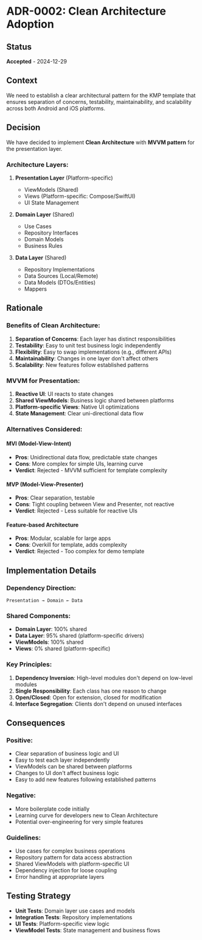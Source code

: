 # ADR-0002: Clean Architecture Adoption

## Status
**Accepted** - 2024-12-29

## Context
We need to establish a clear architectural pattern for the KMP template that ensures separation of concerns, testability, maintainability, and scalability across both Android and iOS platforms.

## Decision
We have decided to implement **Clean Architecture** with **MVVM pattern** for the presentation layer.

### Architecture Layers:
1. **Presentation Layer** (Platform-specific)
   - ViewModels (Shared)
   - Views (Platform-specific: Compose/SwiftUI)
   - UI State Management

2. **Domain Layer** (Shared)
   - Use Cases
   - Repository Interfaces  
   - Domain Models
   - Business Rules

3. **Data Layer** (Shared)
   - Repository Implementations
   - Data Sources (Local/Remote)
   - Data Models (DTOs/Entities)
   - Mappers

## Rationale

### Benefits of Clean Architecture:
1. **Separation of Concerns**: Each layer has distinct responsibilities
2. **Testability**: Easy to unit test business logic independently
3. **Flexibility**: Easy to swap implementations (e.g., different APIs)
4. **Maintainability**: Changes in one layer don't affect others
5. **Scalability**: New features follow established patterns

### MVVM for Presentation:
1. **Reactive UI**: UI reacts to state changes
2. **Shared ViewModels**: Business logic shared between platforms
3. **Platform-specific Views**: Native UI optimizations
4. **State Management**: Clear uni-directional data flow

### Alternatives Considered:

#### MVI (Model-View-Intent)
- **Pros**: Unidirectional data flow, predictable state changes
- **Cons**: More complex for simple UIs, learning curve
- **Verdict**: Rejected - MVVM sufficient for template complexity

#### MVP (Model-View-Presenter)
- **Pros**: Clear separation, testable
- **Cons**: Tight coupling between View and Presenter, not reactive
- **Verdict**: Rejected - Less suitable for reactive UIs

#### Feature-based Architecture
- **Pros**: Modular, scalable for large apps
- **Cons**: Overkill for template, adds complexity
- **Verdict**: Rejected - Too complex for demo template

## Implementation Details

### Dependency Direction:
```
Presentation → Domain ← Data
```

### Shared Components:
- **Domain Layer**: 100% shared
- **Data Layer**: 95% shared (platform-specific drivers)
- **ViewModels**: 100% shared
- **Views**: 0% shared (platform-specific)

### Key Principles:
1. **Dependency Inversion**: High-level modules don't depend on low-level modules
2. **Single Responsibility**: Each class has one reason to change
3. **Open/Closed**: Open for extension, closed for modification
4. **Interface Segregation**: Clients don't depend on unused interfaces

## Consequences

### Positive:
- Clear separation of business logic and UI
- Easy to test each layer independently
- ViewModels can be shared between platforms
- Changes to UI don't affect business logic
- Easy to add new features following established patterns

### Negative:
- More boilerplate code initially
- Learning curve for developers new to Clean Architecture
- Potential over-engineering for very simple features

### Guidelines:
- Use cases for complex business operations
- Repository pattern for data access abstraction
- Shared ViewModels with platform-specific UI
- Dependency injection for loose coupling
- Error handling at appropriate layers

## Testing Strategy
- **Unit Tests**: Domain layer use cases and models
- **Integration Tests**: Repository implementations
- **UI Tests**: Platform-specific view logic
- **ViewModel Tests**: State management and business flows